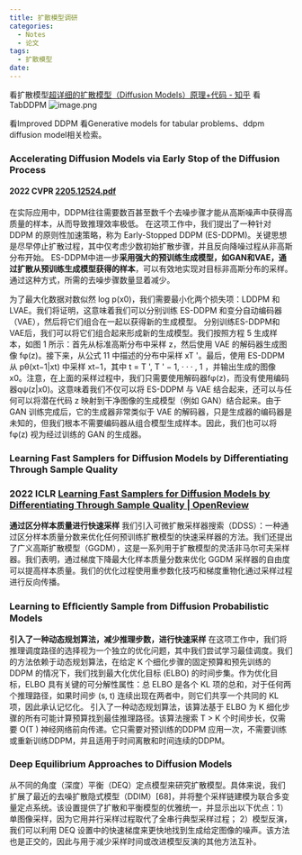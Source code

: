 ```yaml
---
title: 扩散模型调研
categories:
  - Notes
  - 论文
tags:
  - 扩散模型
date:
---
```

看扩散模型[超详细的扩散模型（Diffusion Models）原理+代码 - 知乎](https://zhuanlan.zhihu.com/p/624221952)
看TabDDPM
![image.png](https://cdn.jsdelivr.net/gh/zhengyangWang1/image@main/img/20231104173325.png)

看Improved DDPM
看Generative models for tabular problems、ddpm diffusion model相关检索。

### Accelerating Diffusion Models via Early Stop of the Diffusion Process
#### 2022 CVPR [2205.12524.pdf](https://arxiv.org/pdf/2205.12524.pdf)
在实际应用中，DDPM往往需要数百甚至数千个去噪步骤才能从高斯噪声中获得高质量的样本，从而导致推理效率极低。
在这项工作中，我们提出了一种针对 DDPM 的原则性加速策略，称为 Early-Stopped DDPM (ES-DDPM)。关键思想是尽早停止扩散过程，其中仅考虑少数初始扩散步骤，并且反向降噪过程从非高斯分布开始。 ES-DDPM中进一步**采用强大的预训练生成模型，如GAN和VAE，通过扩散从预训练生成模型获得的样本**，可以有效地实现对目标非高斯分布的采样。通过这种方式，所需的去噪步骤数量显着减少。

为了最大化数据对数似然 log p(x0)，我们需要最小化两个损失项：LDDPM 和LVAE。我们将证明，这意味着我们可以分别训练 ES-DDPM 和变分自动编码器（VAE），然后将它们组合在一起以获得新的生成模型。
分别训练ES-DDPM和VAE后，我们可以将它们组合起来形成新的生成模型。我们按照方程 5 生成样本，如图 1 所示：首先从标准高斯分布中采样 z，然后使用 VAE 的解码器生成图像 fφ(z)。接下来，从公式 11 中描述的分布中采样 xT '。最后，使用 ES-DDPM 从 pθ(xt−1|xt) 中采样 xt−1，其中 t = T ', T ' − 1, · · · , 1 ，并输出生成的图像x0。注意，在上面的采样过程中，我们只需要使用解码器fφ(z)，而没有使用编码器qψ(z|x0)。这意味着我们不仅可以将 ES-DDPM 与 VAE 结合起来，还可以与任何可以将潜在代码 z 映射到干净图像的生成模型（例如 GAN）结合起来。由于 GAN 训练完成后，它的生成器非常类似于 VAE 的解码器，只是生成器的编码器是未知的，但我们根本不需要编码器从组合模型生成样本。因此，我们也可以将 fφ(z) 视为经过训练的 GAN 的生成器。

### Learning Fast Samplers for Diffusion Models by Differentiating Through Sample Quality
### 2022 ICLR [Learning Fast Samplers for Diffusion Models by Differentiating Through Sample Quality | OpenReview](https://openreview.net/forum?id=VFBjuF8HEp)
**通过区分样本质量进行快速采样**
我们引入可微扩散采样器搜索（DDSS）：一种通过区分样本质量分数来优化任何预训练扩散模型的快速采样器的方法。我们还提出了广义高斯扩散模型（GGDM），这是一系列用于扩散模型的灵活非马尔可夫采样器。我们表明，通过梯度下降最大化样本质量分数来优化 GGDM 采样器的自由度可以提高样本质量。我们的优化过程使用重参数化技巧和梯度重物化通过采样过程进行反向传播。

### Learning to Efﬁciently Sample from Diffusion Probabilistic Models
**引入了一种动态规划算法，减少推理步数，进行快速采样**
在这项工作中，我们将推理调度路径的选择视为一个独立的优化问题，其中我们尝试学习最佳调度。我们的方法依赖于动态规划算法，在给定 K 个细化步骤的固定预算和预先训练的 DDPM 的情况下，我们找到最大化优化目标 (ELBO) 的时间步集。作为优化目标，ELBO 具有关键的可分解性属性：总 ELBO 是各个 KL 项的总和，对于任何两个推理路径，如果时间步 (s, t) 连续出现在两者中，则它们共享一个共同的 KL 项，因此承认记忆化。
引入了一种动态规划算法，该算法基于 ELBO 为 K 细化步骤的所有可能计算预算找到最佳推理路径。该算法搜索 T > K 个时间步长，仅需要 O(T ) 神经网络前向传递。它只需要对预训练的DDPM 应用一次，不需要训练或重新训练DDPM，并且适用于时间离散和时间连续的DDPM。


### Deep Equilibrium Approaches to Diffusion Models
从不同的角度（深度）平衡（DEQ）定点模型来研究扩散模型。具体来说，我们扩展了最近的去噪扩散隐式模型（DDIM）[68]，并将整个采样链建模为联合多变量定点系统。该设置提供了扩散和平衡模型的优雅统一，并显示出以下优点：1）单图像采样，因为它用并行采样过程取代了全串行典型采样过程； 2）模型反演，我们可以利用 DEQ 设置中的快速梯度来更快地找到生成给定图像的噪声。该方法也是正交的，因此与用于减少采样时间或改进模型反演的其他方法互补。